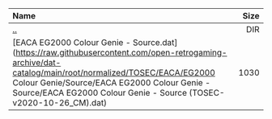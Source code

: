 |Name|Size|
|:---|---:|
|[..](../index.html)|DIR|
|[EACA EG2000 Colour Genie - Source.dat](https://raw.githubusercontent.com/open-retrogaming-archive/dat-catalog/main/root/normalized/TOSEC/EACA/EG2000 Colour Genie/Source/EACA EG2000 Colour Genie - Source/EACA EG2000 Colour Genie - Source (TOSEC-v2020-10-26_CM).dat)|1030|
